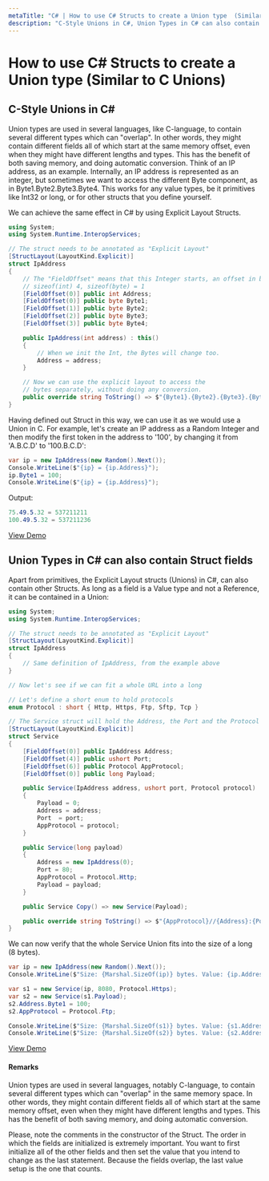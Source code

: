 ```yaml
---
metaTitle: "C# | How to use C# Structs to create a Union type  (Similar to C Unions)"
description: "C-Style Unions in C#, Union Types in C# can also contain Struct fields"
---
```


# How to use C# Structs to create a Union type  (Similar to C Unions)



## C-Style Unions in C#


Union types are used in several languages, like C-language, to contain several different types which can "overlap".  In other words, they might contain different fields all of which start at the same memory offset, even when they might have different lengths and types.   This has the benefit of both saving memory, and doing automatic conversion.   Think of an IP address, as an example.  Internally,  an IP address is represented as an integer, but sometimes we want to access the different Byte component,  as in Byte1.Byte2.Byte3.Byte4.   This works for any value types,  be it primitives like Int32 or long,  or for other structs that you define yourself.

We can achieve the same effect in C# by using Explicit Layout Structs.

```cs
using System;
using System.Runtime.InteropServices;

// The struct needs to be annotated as "Explicit Layout"
[StructLayout(LayoutKind.Explicit)]
struct IpAddress
{
    // The "FieldOffset" means that this Integer starts, an offset in bytes.
    // sizeof(int) 4, sizeof(byte) = 1
    [FieldOffset(0)] public int Address;
    [FieldOffset(0)] public byte Byte1;
    [FieldOffset(1)] public byte Byte2;
    [FieldOffset(2)] public byte Byte3;
    [FieldOffset(3)] public byte Byte4;

    public IpAddress(int address) : this()
    {
        // When we init the Int, the Bytes will change too.
        Address = address;
    }

    // Now we can use the explicit layout to access the 
    // bytes separately, without doing any conversion.
    public override string ToString() => $"{Byte1}.{Byte2}.{Byte3}.{Byte4}";
}

```

Having defined out Struct in this way, we can use it as we would
use a Union in C.  For example,  let's create an IP address as a
Random Integer and then modify the first token in the address
to '100', by changing it from 'A.B.C.D' to '100.B.C.D':

```cs
var ip = new IpAddress(new Random().Next());
Console.WriteLine($"{ip} = {ip.Address}");
ip.Byte1 = 100;
Console.WriteLine($"{ip} = {ip.Address}");

```

Output:

```cs
75.49.5.32 = 537211211
100.49.5.32 = 537211236

```

[View Demo](https://dotnetfiddle.net/CnrgBi)



## Union Types in C# can also contain Struct fields


Apart from primitives,  the Explicit Layout structs (Unions) in C#,  can also contain other Structs.   As long as a field is a Value type and not a Reference, it can be contained in a Union:

```cs
using System;
using System.Runtime.InteropServices;

// The struct needs to be annotated as "Explicit Layout"
[StructLayout(LayoutKind.Explicit)]
struct IpAddress
{
    // Same definition of IpAddress, from the example above
}

// Now let's see if we can fit a whole URL into a long

// Let's define a short enum to hold protocols
enum Protocol : short { Http, Https, Ftp, Sftp, Tcp }

// The Service struct will hold the Address, the Port and the Protocol
[StructLayout(LayoutKind.Explicit)]
struct Service
{
    [FieldOffset(0)] public IpAddress Address;
    [FieldOffset(4)] public ushort Port;
    [FieldOffset(6)] public Protocol AppProtocol;
    [FieldOffset(0)] public long Payload;

    public Service(IpAddress address, ushort port, Protocol protocol)
    {
        Payload = 0;
        Address = address;
        Port  = port;
        AppProtocol = protocol;
    }

    public Service(long payload)
    {
        Address = new IpAddress(0);
        Port = 80;
        AppProtocol = Protocol.Http;
        Payload = payload;
    }

    public Service Copy() => new Service(Payload);

    public override string ToString() => $"{AppProtocol}//{Address}:{Port}/";
}

```

We can now verify that the whole Service Union fits into the size of a long (8 bytes).

```cs
var ip = new IpAddress(new Random().Next());
Console.WriteLine($"Size: {Marshal.SizeOf(ip)} bytes. Value: {ip.Address} = {ip}.");

var s1 = new Service(ip, 8080, Protocol.Https);
var s2 = new Service(s1.Payload);
s2.Address.Byte1 = 100;
s2.AppProtocol = Protocol.Ftp;

Console.WriteLine($"Size: {Marshal.SizeOf(s1)} bytes. Value: {s1.Address} = {s1}.");
Console.WriteLine($"Size: {Marshal.SizeOf(s2)} bytes. Value: {s2.Address} = {s2}.");

```

[View Demo](https://dotnetfiddle.net/cROlki)



#### Remarks


Union types are used in several languages, notably C-language, to contain several different types which can "overlap" in the same memory space. In other words, they might contain different fields all of which start at the same memory offset, even when they might have different lengths and types. This has the benefit of both saving memory, and doing automatic conversion.

Please, note the comments in the constructor of the Struct.  The order in which the fields are initialized is extremely important.  You want to first initialize all of the other fields and then set the value that you intend to change as the last statement.  Because the fields overlap, the last value setup is the one that counts.

